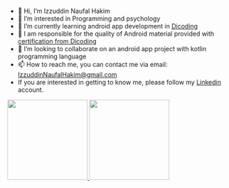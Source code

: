 - 👋 Hi, I’m Izzuddin Naufal Hakim
- 👀 I’m interested in Programming and psychology
- 🌱 I’m currently learning android app development in [Dicoding](https://www.dicoding.com/)
- :page_facing_up: I am responsible for the quality of Android material provided with [certification from Dicoding](https://www.dicoding.com/certificates/81P21VG1YZOY)
- 💞️ I’m looking to collaborate on an android app project with kotlin programming language
- 📫 How to reach me, you can contact me via email: IzzuddinNaufalHakim@gmail.com
- If you are interested in getting to know me, please follow my [Linkedin](https://www.linkedin.com/in/izzuddin-naufal-hakim-010015182/) account.

<p align="left">
<a href="https://github.com/Izznakim">
  <img height="180em" src="https://github-readme-stats-eight-theta.vercel.app/api?username=Izznakim&show_icons=true&theme=tokyonight&include_all_commits=true&count_private=true"/>
  <img height="180em" src="https://github-readme-stats-eight-theta.vercel.app/api/top-langs/?username=Izznakim&layout=compact&langs_count=8&theme=tokyonight"/>
</a>
</p>
<!---
IzzuddinNaufalH/IzzuddinNaufalH is a ✨ special ✨ repository because its `README.md` (this file) appears on your GitHub profile.
You can click the Preview link to take a look at your changes.
--->
